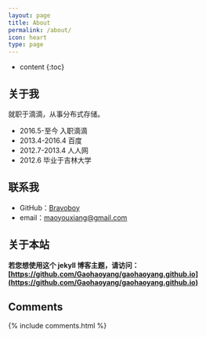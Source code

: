 ```yaml
---
layout: page
title: About
permalink: /about/
icon: heart
type: page
---
```


* content
{:toc}

## 关于我


就职于滴滴，从事分布式存储。

* 2016.5-至今 入职滴滴
* 2013.4-2016.4 百度
* 2012.7-2013.4 人人网
* 2012.6 毕业于吉林大学

## 联系我

* GitHub：[Bravoboy](https://github.com/bravoboy)
* email：maoyouxiang@gmail.com

## 关于本站

**若您想使用这个 jekyll 博客主题，请访问：[https://github.com/Gaohaoyang/gaohaoyang.github.io](https://github.com/Gaohaoyang/gaohaoyang.github.io)**

## Comments

{% include comments.html %}
